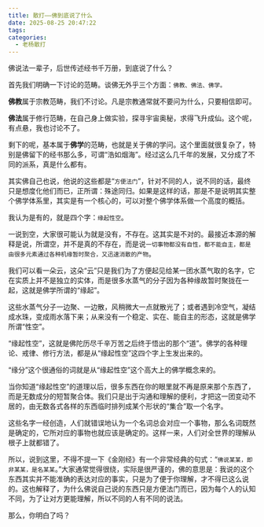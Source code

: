 ```yaml
---
title: 散打——佛到底说了什么
date: 2025-08-25 20:47:22
tags:
categories:
  - 老杨散打
---
```


佛说法一辈子，后世传述经书千万册，到底说了什么？

<!--more-->

首先我们明确一下讨论的范畴。谈佛无外乎三个方面：`佛教、佛法、佛学。`

**佛教**属于宗教范畴，我们不讨论。凡是宗教通常就不要问为什么，只要相信即可。

**佛法**属于修行范畴，在自己身上做实验，探寻宇宙奥秘，求得飞升成仙。这个呢，有点悬，我也讨论不了。

剩下的呢，基本属于**佛学**的范畴，也就是关于佛的学问。这个里面就很复杂了，特别是佛留下的经书那么多，可谓“浩如烟海”。经过这么几千年的发展，又分成了不同的派系，真是什么都有。

其实佛自己也说，他说的这些都是“`方便法门`”，针对不同的人，说不同的话，最终只是想度化他们而已，正所谓：殊途同归。如果是这样的话，那是不是说明其实整个佛学体系里，其实是有一个核心的，可以对整个佛学体系做一个高度的概括。

我认为是有的，就是四个字：`缘起性空`。

一说到空，大家很可能认为就是没有，不存在。这其实是不对的。最接近本源的解释是说，所谓空，并不是真的不存在，而是说`一切事物都没有自性，都不能自主，都是由很多元素通过各种机缘暂时聚合，又迅速消散的产物`。

我们可以看一朵云，这朵“云”只是我们为了方便起见给某一团水蒸气取的名字，它在实质上并不是独立的实体，而是很多水蒸气的分子因为各种缘故暂时聚拢在一起，这就是佛学所谓的“缘起”。

这些水蒸气分子一边聚、一边散，风稍微大一点就散光了；或者遇到冷空气，凝结成水珠，变成雨水落下来；从来没有一个稳定、实在、能自主的形态，这就是佛学所谓“性空”。

“缘起性空”，这就是佛陀历尽千辛万苦之后终于悟出的那个“道”。佛学的各种理论、戒律、修行方法，都是从“缘起性空”这四个字上生发出来的。

“缘分”这个很通俗的词就是从“缘起性空”这个高大上的佛学概念来的。

当你知道“缘起性空”的道理以后，很多东西在你的眼里就不再是原来那个东西了，而是无数成分的短暂聚合体。我们只是出于沟通和理解的便利，才把这一团变动不居的，由无数各式各样的东西临时排列成某个形状的“集合”取一个名字。

这些名字一经创造，人们就错误地认为一个名词总会对应一个事物，那么名词既然是确定的，它所对应的事物也就应该是确定的。这样一来，人们对全世界的理解从根子上就都错了。

所以，说到这里，不得不提一下《金刚经》有一个非常经典的句式：“`佛说某某，即非某某，是名某某`。”大家通常觉得很绕，实际是很严谨的，佛的意思是：我说的这个东西其实并不能准确的表达对应的事实，只是为了便于你理解，才不得已这么说的。这也解释了，为什么佛说自己说的东西只是方便法门而已，因为每个人的认知不同，为了让对方更能理解，所以不同的人有不同的说法。

那么，你明白了吗？